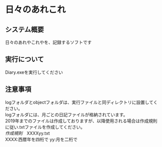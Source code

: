 # 日々のあれこれ
## システム概要
日々のあれやこれやを、記録するソフトです 

## 実行について
Diary.exeを実行してください

## 注意事項
logフォルダとobjectフォルダは、実行ファイルと同ディレクトリに設置してください。  
logフォルダには、月ごとの日記ファイルが格納されています。  
2019年までのファイルは作成しておりますが、以降使用される場合は作成規則に従い.txtファイルを作成してください。  
_作成規則_　XXXXyy.txt  
XXXX:西暦年を四桁で yy:月を二桁で
